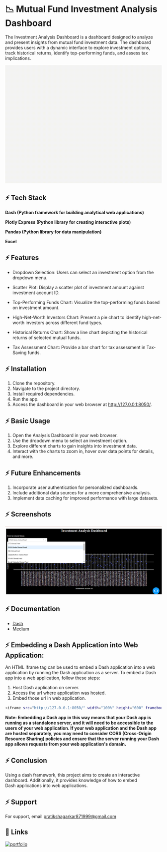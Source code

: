 
#  📉 Mutual Fund Investment Analysis Dashboard

The Investment Analysis Dashboard is a dashboard designed to analyze and present insights from mutual fund investment data. The dashboard provides users with a dynamic interface to explore investment options, track historical returns, identify top-performing funds, and assess tax implications.

![App Screenshot](https://github.com/Pratiksha8799/Python-Projects/blob/main/Dash%20Framework/MF_Invesment_Dashboard/images/laptop.gif)


## ⚡ Tech Stack

**Dash (Python framework for building analytical web applications)** 

**Plotly Express (Python library for creating interactive plots)** 

**Pandas (Python library for data manipulation)**

**Excel**


## ⚡ Features

- Dropdown Selection: Users can select an investment option from the dropdown menu.
- Scatter Plot: Display a scatter plot of investment amount against investment account ID.
- Top-Performing Funds Chart: Visualize the top-performing funds based on investment amount.

- High-Net-Worth Investors Chart: Present a pie chart to identify high-net-worth investors across different fund types.
- Historical Returns Chart: Show a line chart depicting the historical returns of selected mutual funds.
- Tax Assessment Chart: Provide a bar chart for tax assessment in Tax-Saving funds.


## ⚡ Installation

 1. Clone the repository.
 2. Navigate to the project directory.
 3. Install required dependencies.
 4. Run the app.
 5. Access the dashboard in your web browser at http://127.0.0.1:8050/.

## ⚡ Basic Usage

1. Open the Analysis Dashboard in your web browser.
2. Use the dropdown menu to select an investment option.
3. Explore different charts to gain insights into investment data.
4. Interact with the charts to zoom in, hover over data points for details, and more.


## ⚡ Future Enhancements
1. Incorporate user authentication for personalized dashboards.
2. Include additional data sources for a more comprehensive analysis.
3. Implement data caching for improved performance with large datasets.



## ⚡ Screenshots

![App Screenshot](https://github.com/Pratiksha8799/Python-Projects/blob/main/Dash%20Framework/MF_Invesment_Dashboard/images/dash1.png)


## ⚡ Documentation

 - [Dash](https://dash.plotly.com/)
 - [Medium](https://medium.com/@pratiksha.garkar/what-is-the-most-powerful-feature-of-plotly-the-dash-framework-8a2b0d41b8b2)
 

## ⚡ Embedding a Dash Application into Web Application:


An HTML iframe tag can be used to embed a Dash application into a web application by running the Dash application as a server. To embed a Dash app into a web application, follow these steps:

1. Host Dash application on server.
2. Access the url where application was hosted.
3. Embed those url in web application.
    
```bash 
<iframe src="http://127.0.0.1:8050/" width="100%" height="600" frameborder="0"></iframe>
```
**Note: Embedding a Dash app in this way means that your Dash app is running as a standalone server, and it will need to be accessible to the users of your web application. If your web application and the Dash app are hosted separately, you may need to consider CORS (Cross-Origin Resource Sharing) policies and ensure that the server running your Dash app allows requests from your web application's domain.**



## ⚡ Conclusion

Using a dash framework, this project aims to create an interactive dashboard. Additionally, it provides knowledge of how to embed Dash applications into web applications. 




## ⚡ Support

For support, email pratikshagarkar871999@gmail.com


## 🔗 Links
[![portfolio](https://img.shields.io/badge/my_portfolio-000?style=for-the-badge&logo=ko-fi&logoColor=white)](https://medium.com/@pratiksha.garkar)


